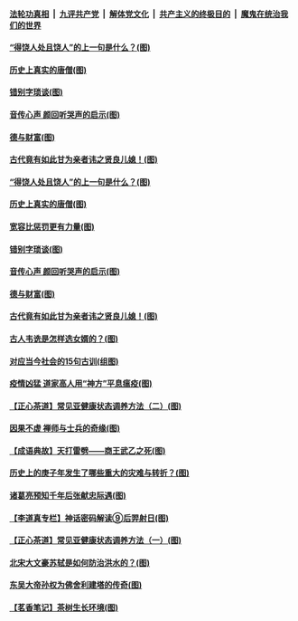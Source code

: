 

####  [法轮功真相](../../../../basic/blob/master/README.md?t=07030402) &nbsp;|&nbsp; [九评共产党](../../../../9ping.md/blob/master/README.md?t=07030402) &nbsp;|&nbsp; [解体党文化](../../../../jtdwh.md/blob/master/README.md?t=07030402)  &nbsp;|&nbsp; [共产主义的终极目的](../../../../gczydzjmd.md/blob/master/README.md?t=07030402) &nbsp;|&nbsp; [魔鬼在统治我们的世界](../../../../mgztzwmdsj.md/blob/master/README.md?t=07030402) 

#### [“得饶人处且饶人”的上一句是什么？(图)](../pages/p7/938333.md?t=07030402) 

#### [历史上真实的唐僧(图)](../pages/p7/938101.md?t=07030402) 

#### [错别字琐谈(图)](../pages/p7/938316.md?t=07030402) 

#### [音传心声 颜回听哭声的启示(图)](../pages/p7/938099.md?t=07030402) 

#### [德与财富(图)](../pages/p7/938218.md?t=07030402) 

#### [古代竟有如此甘为亲者讳之贤良儿媳！(图)](../pages/p7/938117.md?t=07030402) 

#### [“得饶人处且饶人”的上一句是什么？(图)](../pages/p7/938333.md?t=07030402) 

#### [历史上真实的唐僧(图)](../pages/p7/938101.md?t=07030402) 

#### [宽容比惩罚更有力量(图)](../pages/p7/938280.md?t=07030402) 

#### [错别字琐谈(图)](../pages/p7/938316.md?t=07030402) 

#### [音传心声 颜回听哭声的启示(图)](../pages/p7/938099.md?t=07030402) 

#### [德与财富(图)](../pages/p7/938218.md?t=07030402) 

#### [古代竟有如此甘为亲者讳之贤良儿媳！(图)](../pages/p7/938117.md?t=07030402) 

#### [古人韦诜是怎样选女婿的？(图)](../pages/p7/938100.md?t=07030402) 

#### [对应当今社会的15句古训(组图)](../pages/p7/938097.md?t=07030402) 

#### [疫情凶猛 道家高人用“神方”平息瘟疫(图)](../pages/p7/938004.md?t=07030402) 

#### [【正心茶道】常见亚健康状态调养方法（二）(图)](../pages/p7/937559.md?t=07030402) 

#### [因果不虚 禅师与士兵的奇缘(图)](../pages/p7/938092.md?t=07030402) 

#### [【成语典故】天打雷劈——商王武乙之死(图)](../pages/p7/937782.md?t=07030402) 

#### [历史上的庚子年发生了哪些重大的灾难与转折？(图)](../pages/p7/937991.md?t=07030402) 

#### [诸葛亮预知千年后张献忠际遇(图)](../pages/p7/937564.md?t=07030402) 

#### [【李道真专栏】神话密码解读⑨后羿射日(图)](../pages/p7/937560.md?t=07030402) 

#### [【正心茶道】常见亚健康状态调养方法（一）(图)](../pages/p7/937556.md?t=07030402) 

#### [北宋大文豪苏轼是如何防治洪水的？(图)](../pages/p7/937874.md?t=07030402) 

#### [东吴大帝孙权为佛舍利建塔的传奇(图)](../pages/p7/937764.md?t=07030402) 

#### [【茗香笔记】茶树生长环境(图)](../pages/p7/937562.md?t=07030402) 

